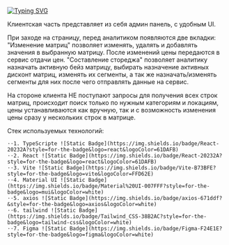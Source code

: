 [![Typing SVG](https://readme-typing-svg.demolab.com?font=Fira+Code&pause=1000&random=false&width=435&lines=%D0%94%D0%BE%D0%BA%D1%83%D0%BC%D0%B5%D0%BD%D1%82%D0%B0%D1%86%D0%B8%D1%8F+%D0%BA+%D0%BA%D0%B5%D0%B9%D1%81%D1%83+%D0%B0%D0%B2%D0%B8%D1%82%D0%BE)](https://geekbattle.online/events/it-purple-hack)

Клиентская часть представляет из себя админ панель, с удобным UI.

При заходе на страницу, перед аналитиком появляются две вкладки:
"Изменение матриц" позволяет изменять, удалять и добавлять значения в выбранную матрицу. После изменений цены передаются в сервис отдачи цен.
"Составление стореджа" позволяет аналитику назначать активную бейз матрицу, выбирать назначение активных дисконт матриц, изменять их сегменты, а так же назначать/изменять сегменты для них после чего отправлять данные на сервис.

На стороне клиента НЕ поступают запросы для получения всех строк матриц, происходит поиск только по нужным категориям и локациям, цены устанавливаются как вручную, так и с возможность изменения цены сразу у нескольких строк в матрице.

Стек используемых технологий:
```
⋅⋅1. TypeScripte ![Static Badge](https://img.shields.io/badge/React-20232A?style=for-the-badge&logo=react&logoColor=61DAFB)
⋅⋅2. React ![Static Badge](https://img.shields.io/badge/React-20232A?style=for-the-badge&logo=react&logoColor=61DAFB)
⋅⋅3. Vite ![Static Badge](https://img.shields.io/badge/Vite-B73BFE?style=for-the-badge&logo=vite&logoColor=FFD62E)
⋅⋅4. Material UI ![Static Badge](https://img.shields.io/badge/Material%20UI-007FFF?style=for-the-badge&logo=mui&logoColor=white)
⋅⋅5. axios ![Static Badge](https://img.shields.io/badge/axios-671ddf?&style=for-the-badge&logo=axios&logoColor=white)
⋅⋅6. tailwind ![Static Badge](https://img.shields.io/badge/Tailwind_CSS-38B2AC?style=for-the-badge&logo=tailwind-css&logoColor=white)
⋅⋅7. Figma ![Static Badge](https://img.shields.io/badge/Figma-F24E1E?style=for-the-badge&logo=figma&logoColor=white)
```
